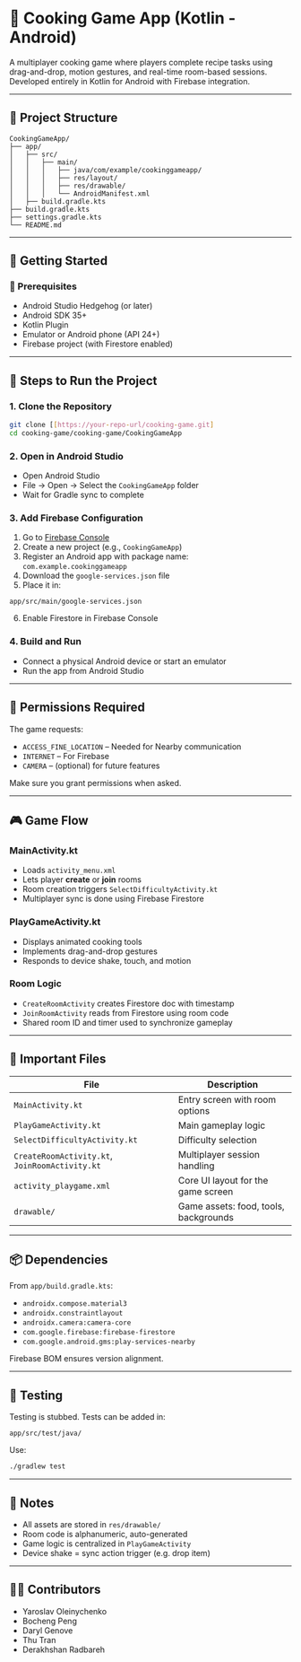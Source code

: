 # 🍳 Cooking Game App (Kotlin - Android)

A multiplayer cooking game where players complete recipe tasks using drag-and-drop, motion gestures, and real-time room-based sessions. Developed entirely in Kotlin for Android with Firebase integration.

---

## 📁 Project Structure

```
CookingGameApp/
├── app/
│   ├── src/
│   │   ├── main/
│   │   │   ├── java/com/example/cookinggameapp/
│   │   │   ├── res/layout/
│   │   │   ├── res/drawable/
│   │   │   └── AndroidManifest.xml
│   ├── build.gradle.kts
├── build.gradle.kts
├── settings.gradle.kts
└── README.md
```

---

## 🚀 Getting Started

### 🧰 Prerequisites

- Android Studio Hedgehog (or later)
- Android SDK 35+
- Kotlin Plugin
- Emulator or Android phone (API 24+)
- Firebase project (with Firestore enabled)

---

## 🧪 Steps to Run the Project

### 1. Clone the Repository

```bash
git clone [[https://your-repo-url/cooking-game.git]
cd cooking-game/cooking-game/CookingGameApp
```

### 2. Open in Android Studio

- Open Android Studio
- File → Open → Select the `CookingGameApp` folder
- Wait for Gradle sync to complete

### 3. Add Firebase Configuration

1. Go to [Firebase Console](https://console.firebase.google.com)
2. Create a new project (e.g., `CookingGameApp`)
3. Register an Android app with package name: `com.example.cookinggameapp`
4. Download the `google-services.json` file
5. Place it in:

```
app/src/main/google-services.json
```

6. Enable Firestore in Firebase Console

### 4. Build and Run

- Connect a physical Android device or start an emulator
- Run the app from Android Studio

---

## 🔑 Permissions Required

The game requests:

- `ACCESS_FINE_LOCATION` – Needed for Nearby communication
- `INTERNET` – For Firebase
- `CAMERA` – (optional) for future features

Make sure you grant permissions when asked.

---

## 🎮 Game Flow

### MainActivity.kt

- Loads `activity_menu.xml`
- Lets player **create** or **join** rooms
- Room creation triggers `SelectDifficultyActivity.kt`
- Multiplayer sync is done using Firebase Firestore

### PlayGameActivity.kt

- Displays animated cooking tools
- Implements drag-and-drop gestures
- Responds to device shake, touch, and motion

### Room Logic

- `CreateRoomActivity` creates Firestore doc with timestamp
- `JoinRoomActivity` reads from Firestore using room code
- Shared room ID and timer used to synchronize gameplay

---

## 🧩 Important Files

| File                                  | Description                         |
|---------------------------------------|-------------------------------------|
| `MainActivity.kt`                     | Entry screen with room options      |
| `PlayGameActivity.kt`                 | Main gameplay logic                 |
| `SelectDifficultyActivity.kt`         | Difficulty selection                |
| `CreateRoomActivity.kt`, `JoinRoomActivity.kt` | Multiplayer session handling |
| `activity_playgame.xml`              | Core UI layout for the game screen  |
| `drawable/`                           | Game assets: food, tools, backgrounds |

---

## 📦 Dependencies

From `app/build.gradle.kts`:

- `androidx.compose.material3`
- `androidx.constraintlayout`
- `androidx.camera:camera-core`
- `com.google.firebase:firebase-firestore`
- `com.google.android.gms:play-services-nearby`

Firebase BOM ensures version alignment.

---

## 🔬 Testing

Testing is stubbed. Tests can be added in:

```
app/src/test/java/
```

Use:

```bash
./gradlew test
```

---

## 📝 Notes

- All assets are stored in `res/drawable/`
- Room code is alphanumeric, auto-generated
- Game logic is centralized in `PlayGameActivity`
- Device shake = sync action trigger (e.g. drop item)

---


## 👨‍🍳 Contributors

- Yaroslav Oleinychenko 
- Bocheng Peng 
- Daryl Genove 
- Thu Tran 
- Derakhshan Radbareh 

